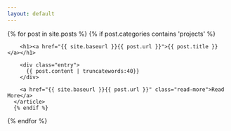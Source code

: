 ```yaml
---
layout: default
---
```


<div class="posts" id="blog">
  {% for post in site.posts %}
    {% if post.categories contains 'projects' %}
      <article class="post">    
        
        <h1><a href="{{ site.baseurl }}{{ post.url }}">{{ post.title }}</a></h1>
  
        <div class="entry">
          {{ post.content | truncatewords:40}}
        </div>
        
        <a href="{{ site.baseurl }}{{ post.url }}" class="read-more">Read More</a>
      </article>
      {% endif %}
  {% endfor %}
</div>


